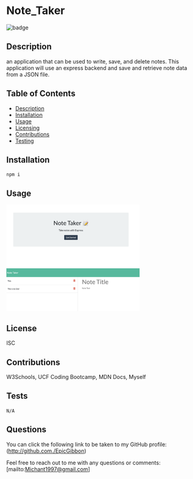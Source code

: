 # Note_Taker
  ![badge](https://img.shields.io/badge/License-ISC-red)

## Description
an application that can be used to write, save, and delete notes. This application will use an express backend and save and retrieve note data from a JSON file.

## Table of Contents
* [Description](#Description)
* [Installation](#Installation)
* [Usage](#Usage)
* [Licensing](#License)
* [Contributions](#Contributions)
* [Testing](#Tests)

## Installation

```
npm i
```

## Usage

<img src="images/screen1.png" width="350px">
<img src="images/screen3.png" width="350px">

## License
ISC

## Contributions
W3Schools, UCF Coding Bootcamp, MDN Docs, Myself

## Tests
```
N/A
```

## Questions 
You can click the following link to be taken to my GitHub profile: (http://github.com./EpicGibbon)


Feel free to reach out to me with any questions or comments: [mailto:Michant1997@gmail.com]